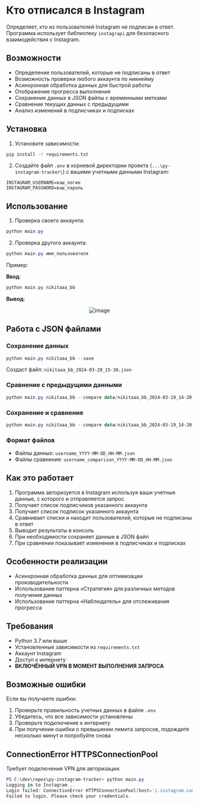 # Кто отписался в Instagram

Определяет, кто из пользователей Instagram не подписан в ответ. Программа использует библиотеку `instagrapi` для безопасного взаимодействия с Instagram.

## Возможности

- Определение пользователей, которые не подписаны в ответ
- Возможность проверки любого аккаунта по никнейму
- Асинхронная обработка данных для быстрой работы
- Отображение прогресса выполнения
- Сохранение данных в JSON файлы с временными метками
- Сравнение текущих данных с предыдущими
- Анализ изменений в подписчиках и подписках

## Установка

1. Установите зависимости:
```bash
pip install -r requirements.txt
```

2. Создайте файл `.env` в корневой директории проекта (`...\py-instagram-tracker\`) с вашими учетными данными Instagram:
```
INSTAGRAM_USERNAME=ваш_логин
INSTAGRAM_PASSWORD=ваш_пароль
```

## Использование

1. Проверка своего аккаунта:
```powershell
python main.py
```

2. Проверка другого аккаунта:
```powershell
python main.py имя_пользователя
```

Пример:

**Ввод**:
```powershell
python main.py nikitaaa_bb
```

**Вывод**:
<div align="center">
  <img src="https://github.com/user-attachments/assets/a30f3d2a-92b8-4ae3-aebe-874fce8293c9" alt="image"> 
</div> 

## Работа с JSON файлами

### Сохранение данных
```powershell
python main.py nikitaaa_bb --save
```
Создаст файл: `nikitaaa_bb_2024-03-20_15-30.json`

### Сравнение с предыдущими данными
```powershell
python main.py nikitaaa_bb --compare data/nikitaaa_bb_2024-03-19_14-20.json
```

### Сохранение и сравнение
```powershell
python main.py nikitaaa_bb --compare data/nikitaaa_bb_2024-03-19_14-20.json --save
```

### Формат файлов
- Файлы данных: `username_YYYY-MM-DD_HH-MM.json`
- Файлы сравнения: `username_comparison_YYYY-MM-DD_HH-MM.json`

## Как это работает

1. Программа авторизуется в Instagram используя ваши учетные данные, с которого и отправляется запрос
2. Получает список подписчиков указанного аккаунта
3. Получает список подписок указанного аккаунта
4. Сравнивает списки и находит пользователей, которые не подписаны в ответ
5. Выводит результаты в консоль
6. При необходимости сохраняет данные в JSON файл
7. При сравнении показывает изменения в подписчиках и подписках

## Особенности реализации

- Асинхронная обработка данных для оптимизации производительности 
- Использование паттерна «Стратегия» для различных методов получения данных
- Использование паттерна «Наблюдатель» для отслеживания прогресса

## Требования

- Python 3.7 или выше
- Установленные зависимости из `requirements.txt`
- Аккаунт Instagram
- Доступ к интернету
- **ВКЛЮЧЁННЫЙ VPN В МОМЕНТ ВЫПОЛНЕНИЯ ЗАПРОСА**

## Возможные ошибки

Если вы получаете ошибки:
1. Проверьте правильность учетных данных в файле `.env`
2. Убедитесь, что все зависимости установлены
3. Проверьте подключение к интернету
4. При получении ошибки о превышении лимита запросов, подождите несколько минут и попробуйте снова 

## ConnectionError HTTPSConnectionPool
Требует подключения VPN для авторизации.
```powershell
PS C:\dev\repos\py-instagram-tracker> python main.py
Logging in to Instagram...
Login failed: ConnectionError HTTPSConnectionPool(host='i.instagram.com', port=443): Max retries exceeded with url: /api/v1/launcher/sync/ (Caused by ReadTimeoutError("HTTPSConnectionPool(host='i.instagram.com', port=443): Read timed out. (read timeout=None)"))
Failed to login. Please check your credentials.
```
